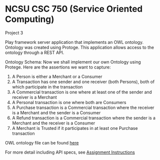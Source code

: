 # NCSU CSC 750 (Service Oriented Computing)

Project 3

Play framework server application that implements an OWL ontology. Ontology was created
using Protoge. This application allows access to the ontology through a REST API.

Ontology Schema: 
Now we shall implement our own Ontology using Protege. Here are the assertions we want to
capture:
1. A Person is either a Merchant or a Consumer
2. A Transaction has one sender and one receiver (both Persons), both of which participate
in the transaction
3. A Commercial transaction is one where at least one of the sender and receiver is a
Merchant
4. A Personal transaction is one where both are Consumers
5. A Purchase transaction is a Commercial transaction where the receiver is a Merchant
and the sender is a Consumer
6. A Refund transaction is a Commercial transaction where the sender is a Merchant and
the receiver is a Consumer
7. A Merchant is Trusted if it participates in at least one Purchase transaction

OWL ontology file can be found [here](owl/transaction.owl)

For more detail including API specs, see [Assignment Instructions](doc/P3.pdf)
